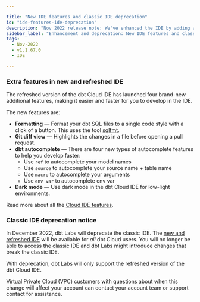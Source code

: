```yaml
---

title: "New IDE features and classic IDE deprecation"
id: "ide-features-ide-deprecation"
description: "Nov 2022 release note: We've enhanced the IDE by adding a button to automatically format your SQL. Added dark mode, Git diff view, and 4 new autocomplete options. We have deprecated the classic IDE."
sidebar_label: "Enhancement and deprecation: New IDE features and classic IDE deprecation"
tags: 
  - Nov-2022
  - v1.1.67.0 
  - IDE

---
```


### Extra features in new and refreshed IDE

The refreshed version of the dbt Cloud IDE has launched four brand-new additional features, making it easier and faster for you to develop in the IDE.

The new features are:

- **Formatting** &mdash; Format your dbt SQL files to a single code style with a click of a button. This uses the tool [sqlfmt](https://github.com/tconbeer/sqlfmt).
- **Git diff view** &mdash; Highlights the changes in a file before opening a pull request.
- **dbt autocomplete** &mdash; There are four new types of autocomplete features to help you develop faster:
    - Use `ref` to autocomplete your model names
    - Use `source` to autocomplete your source name + table name
    - Use `macro` to autocomplete your arguments
    - Use `env var` to autocomplete env var
- **Dark mode**	&mdash;  Use dark mode in the dbt Cloud IDE for low-light environments.

Read more about all the [Cloud IDE features](/docs/cloud/dbt-cloud-ide/develop-in-the-cloud#cloud-ide-features).

### Classic IDE deprecation notice

In December 2022, dbt Labs will deprecate the classic IDE. The [new and refreshed IDE](/docs/cloud/dbt-cloud-ide/develop-in-the-cloud) will be available for _all_ dbt Cloud users. You will no longer be able to access the classic IDE and dbt Labs might introduce changes that break the classic IDE.

With deprecation, dbt Labs will only support the refreshed version of the dbt Cloud IDE.

Virtual Private Cloud (VPC) customers with questions about when this change will affect your account can contact your account team or support contact for assistance.
